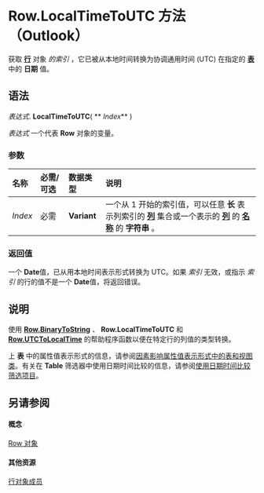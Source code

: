 
# Row.LocalTimeToUTC 方法 （Outlook）

获取 **[行](06db3fa4-1649-48bf-3b86-ffdf99a47305.md)** 对象 _的索引_ ，它已被从本地时间转换为协调通用时间 (UTC) 在指定的 **[表](0affaafd-93fe-227a-acee-e09a86cadc20.md)** 中的 **日期** 值。


## 语法

 _表达式_. **LocalTimeToUTC**( ** _Index_** )

 _表达式_ 一个代表 **Row** 对象的变量。


### 参数



|**名称**|**必需/可选**|**数据类型**|**说明**|
|:-----|:-----|:-----|:-----|
| _Index_|必需|**Variant**|一个从 1 开始的索引值，可以任意 **长** 表示列索引的 **[列](628bf0cf-4ee8-5e5c-09d7-89d7adf256ca.md)** 集合或一个表示的 **[列](b7eb6916-2d80-57c3-2077-47a2a4c73185.md)** 的 **[名称](e69a8a53-d348-2147-28cf-d41ea80bba61.md)** 的 **字符串** 。|

### 返回值

一个 **Date**值，已从用本地时间表示形式转换为 UTC。如果 _索引_ 无效，或指示 _索引_ 的行的值不是一个 **Date**值，将返回错误。


## 说明

使用 **[Row.BinaryToString](2416a69f-f0a2-b9a6-6f55-688dcf702824.md)** 、 **Row.LocalTimeToUTC** 和 **[Row.UTCToLocalTime](82685689-89af-4c49-1e6b-42e1ecd9d301.md)** 的帮助程序函数以便在特定行的列值的类型转换。

上 **表** 中的属性值表示形式的信息，请参阅[因素影响属性值表示形式中的表和视图类](http://msdn.microsoft.com/library/13cf9945-a9e0-bb32-a2cb-74366a365ae1%28Office.15%29.aspx)。有关在 **Table** 筛选器中使用日期时间比较的信息，请参阅[使用日期时间比较筛选项目](http://msdn.microsoft.com/library/668e0993-c3d2-835f-0645-ba79bcffe67f%28Office.15%29.aspx)。


## 另请参阅


#### 概念


[Row 对象](06db3fa4-1649-48bf-3b86-ffdf99a47305.md)
#### 其他资源


[行对象成员](49998d93-3940-6e08-624f-f8c5dcba2ea5.md)